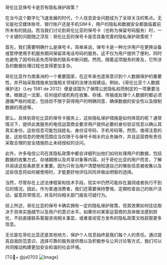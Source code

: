 哥伦比亚保号卡是否有隐私保护政策？

在当今这个数字化飞速发展的时代，个人信息安全问题成为了全球关注的焦点。无论是社交媒体账号、银行账户还是手机SIM卡，用户的隐私和数据安全都面临着前所未有的挑战。而当我们讨论到哥伦比亚的保号卡（也称为保留号码服务）时，一个关键的问题随之浮现：哥伦比亚的保号卡是否具备完善的隐私保护政策呢？

首先，我们需要明确什么是保号卡。简单来说，保号卡是一种允许用户在更换设备或暂停使用手机服务期间保留其电话号码的服务。这不仅为用户提供了便利，同时也避免了因号码丢失而导致的联系中断问题。然而，随着这项服务的普及，它所涉及的数据处理过程也变得更加复杂。

哥伦比亚作为南美洲的一个重要国家，在近年来也逐渐意识到个人数据保护的重要性，并开始采取措施来加强相关领域的法律法规建设。例如，《哥伦比亚个人数据保护法》（Ley 1581 de 2012）便是该国为了保障公民隐私权而制定的一项重要法律。根据这一法案，任何组织或机构在收集、存储、传输或处理个人数据时都必须遵循严格的规定，包括但不限于获得用户的明确同意、确保数据的安全性以及限制数据的用途等。

那么，具体到哥伦比亚的保号卡服务上，这些隐私保护措施是如何体现的呢？通常情况下，提供此类服务的电信运营商会要求用户提供必要的身份验证信息以确认其真实身份。这些信息可能包括姓名、身份证号码、手机号码等。然而，值得注意的是，这些信息的使用范围应当仅限于与保号卡相关的业务操作，并且运营商有责任采取合理的安全措施防止未经授权的访问。

此外，许多电信公司在其隐私政策中都会详细列出他们如何处理用户的数据，包括数据的收集方式、存储期限以及共享对象等内容。对于哥伦比亚的用户而言，了解并阅读这些条款至关重要。因为只有当用户清楚地知道自己的哪些信息被收集以及这些信息将如何被使用时，才能更好地评估风险并做出明智的选择。

当然，尽管存在上述法律框架和技术手段，现实中仍然可能存在漏洞或者执行不到位的情况。因此，作为普通消费者，我们还需要保持警惕，定期检查自己的账户活动，留意异常情况，并及时向相关部门报告可疑行为。

综上所述，哥伦比亚的保号卡确实拥有一定的隐私保护政策，但其效果如何往往取决于具体实施细节以及用户的意识水平。如果你对某家运营商的具体做法感到担忧，不妨直接联系客服咨询相关事宜，或者查阅官方发布的隐私政策文档获取更多信息。

无论是在哥伦比亚还是其他地方，保护个人信息始终是我们每个人的责任。通过提高自我防范意识、选择可靠的服务提供商以及积极参与公共讨论等方式，我们可以共同推动构建更加安全和谐的社会环境。

[TG💪+ @jx0703 ![Image](https://github.com/user-attachments/assets/dbca1d08-cadb-493c-b0ec-ad6f7a83f270)]